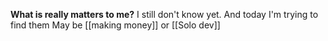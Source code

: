 **What is really matters to me?**
I still don't know yet. And today I'm trying to find them
May be [[making money]] or [[Solo dev]]